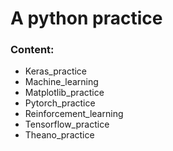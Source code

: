 # A python practice

### Content:
- Keras_practice
- Machine_learning
- Matplotlib_practice
- Pytorch_practice
- Reinforcement_learning
- Tensorflow_practice
- Theano_practice
